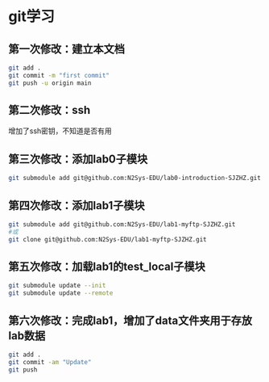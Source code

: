 # git学习
## 第一次修改：建立本文档
```bash
git add .
git commit -m "first commit"
git push -u origin main
```
## 第二次修改：ssh
增加了ssh密钥，不知道是否有用
## 第三次修改：添加lab0子模块
```bash
git submodule add git@github.com:N2Sys-EDU/lab0-introduction-SJZHZ.git
```
## 第四次修改：添加lab1子模块
```bash
git submodule add git@github.com:N2Sys-EDU/lab1-myftp-SJZHZ.git
#或
git clone git@github.com:N2Sys-EDU/lab1-myftp-SJZHZ.git
```
## 第五次修改：加载lab1的test_local子模块
```zsh
git submodule update --init
git submodule update --remote
```
## 第六次修改：完成lab1，增加了data文件夹用于存放lab数据
```zsh
git add .
git commit -am "Update"
git push
```
